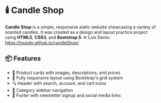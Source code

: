 # 🕯️ Candle Shop

**Candle Shop** is a simple, responsive static website showcasing a variety of scented candles. It was created as a design and layout practice project using **HTML5**, **CSS3**, and **Bootstrap 5**.
🌐 Live Demo: https://loupdo.github.io/candleShop/


## 📦 Features

- 🛒 Product cards with images, descriptions, and prices
- 📱 Fully responsive layout using Bootstrap's grid system
- 🔍 Header with search, account, and cart icons
- 🧭 Category sidebar navigation
- 📰 Footer with newsletter signup and social media links


